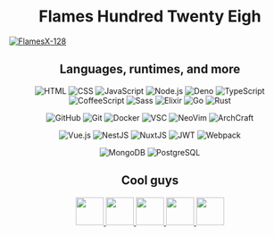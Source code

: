 <h1 align="center"><b>Flames Hundred Twenty Eigh</b></h1>

<a align="center" href="https://github.com/FlamesX-128/FlamesX-128">
  <img
    src="https://activity-graph.herokuapp.com/graph?username=FlamesX-128&hide_border=true&theme=react-dark"
    alt="FlamesX-128"
  />
</a>

<h2 align="center"><b>Languages, runtimes, and more</b></h2>

<p align="center">
  <img src="https://img.shields.io/badge/HTML-05122A?&amp;logo=html5" alt="HTML">
  <img src="https://img.shields.io/badge/CSS-05122A?&amp;logo=css3" alt="CSS">
  <img src="https://img.shields.io/badge/JavaScript-05122A?&amp;logo=JavaScript" alt="JavaScript">
  <img src="https://img.shields.io/badge/Node.js-05122A?&amp;logo=node.js" alt="Node.js">
  <img src="https://img.shields.io/badge/Deno-05122A?&amp;logo=deno" alt="Deno">
  <img src="https://img.shields.io/badge/TypeScript-05122A?&amp;logo=TypeScript" alt="TypeScript">
  <img src="https://img.shields.io/badge/CoffeeScript-05122A?&amp;logo=coffeescript" alt="CoffeeScript">
  <img src="https://img.shields.io/badge/Sass-05122A?&amp;logo=sass" alt="Sass">
  <img src="https://img.shields.io/badge/Elixir-05122A?&amp;logo=elixir" alt="Elixir">
  <img src="https://img.shields.io/badge/Go-05122A?style=flat&amp;logo=go" alt="Go">
  <img src="https://img.shields.io/badge/Rust-05122A?&amp;logo=rust" alt="Rust">
</p>

<p align="center">
  <img src="https://img.shields.io/badge/GitHub-05122A?&amp;logo=github" alt="GitHub">
  <img src="https://img.shields.io/badge/Git-05122A?&amp;logo=git" alt="Git">
  <img src="https://img.shields.io/badge/Docker-05122A?&amp;logo=docker" alt="Docker">
  <img src="https://img.shields.io/badge/VSC-05122A?&amp;logo=visual-studio-code" alt="VSC">
  <img src="https://img.shields.io/badge/NeoVim-05122A?&amp;logo=neovim" alt="NeoVim">
  <img src="https://img.shields.io/badge/ArchCraft-05122A?&amp;logo=archlinux" alt="ArchCraft">
</p>

<p align="center">
  <img src="https://img.shields.io/badge/Vue-05122A?&amp;logo=vue.js" alt="Vue.js">
  <img src="https://img.shields.io/badge/Nest-05122A?&amp;logo=nestjs" alt="NestJS">
  <img src="https://img.shields.io/badge/Nuxt-05122A?&amp;logo=nuxt.js" alt="NuxtJS">
  <img src="https://img.shields.io/badge/JWT-05122A?&amp;logo=json-web-tokens" alt="JWT">
  <img src="https://img.shields.io/badge/Webpack-05122A?&amp;logo=webpack" alt="Webpack">
</p>

<p align="center">
  <img src="https://img.shields.io/badge/MongoDB-05122A?&amp;logo=mongodb" alt="MongoDB">
  <img src="https://img.shields.io/badge/PostgreSQL-05122A?&amp;logo=postgresql" alt="PostgreSQL">
</p>

<h2 align="center"><b>Cool guys</b></h2>

<p align="center">
  <a href="https://github.com/ranon-rat">
    <img
      src="https://avatars.githubusercontent.com/u/66473662"
      height="50px" width="50px"
    />
  </a>
  <a href="https://github.com/paij0se">
    <img
      src="https://avatars.githubusercontent.com/u/69026987"
      height="50px" width="50px"
    >
  </a>
  <a href="https://github.com/jumang4423">
    <img
      src="https://avatars.githubusercontent.com/u/63630786"
      height="50px" width="50px"
    />
  </a>
  <a href="https://github.com/Grabrahama">
    <img
      src="https://avatars.githubusercontent.com/u/70868542"
      height="50px" width="50px"
    />
  </a>
  <a href="https://github.com/yOn3l">
    <img
      src="https://avatars.githubusercontent.com/u/74076866"
      height="50px" width="50px"
    />
  </a>
</p>
